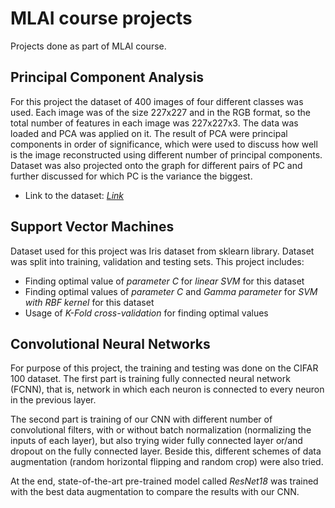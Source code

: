 # MLAI course projects

Projects done as part of MLAI course.

## Principal Component Analysis

For this project the dataset of 400 images of four different classes was used. Each image was of the size 227x227 and in the RGB format, so the total number of features in each image was 227x227x3. The data was loaded and PCA was applied on it. The result of PCA were principal components in order of significance, which were used to discuss how well is the image reconstructed using different number of principal components. Dataset was also projected onto the graph for different pairs of PC and further discussed for which PC is the variance the biggest.

* Link to the dataset: [*Link*](https://drive.google.com/open?id=1mwyj7bwumtS6Rd3SSQ_X893xiaQP-_cm)

## Support Vector Machines

Dataset used for this project was Iris dataset from sklearn library. Dataset was split into training, validation and testing sets. This project includes:
- Finding optimal value of *parameter C* for *linear SVM* for this dataset
- Finding optimal values of *parameter C* and *Gamma parameter* for *SVM with RBF kernel* for this dataset
- Usage of *K-Fold cross-validation* for finding optimal values

## Convolutional Neural Networks

For purpose of this project, the training and testing was done on the CIFAR 100 dataset. The first part is training fully connected neural network (FCNN), that is, network in which each neuron is connected to every neuron in the previous layer.

The second part is training of our CNN with different number of convolutional filters, with or without batch normalization (normalizing the inputs of each layer), but also trying wider fully connected layer or/and dropout on the fully connected layer. Beside this, different schemes of data augmentation (random horizontal flipping and random crop) were also tried.

At the end, state-of-the-art pre-trained model called *ResNet18* was trained with the best data augmentation to compare the results with our CNN.
